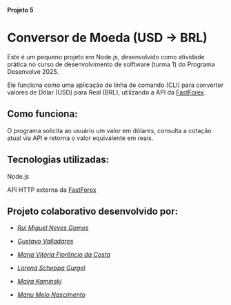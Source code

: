 **Projeto 5** 

# Conversor de Moeda (USD → BRL)

Este é um pequeno projeto em Node.js, desenvolvido como atividade prática no curso de desenvolvimento de solftware (turma 1) do Programa Desenvolve 2025. 

Ele funciona como uma aplicação de linha de comando (CLI) para converter valores de Dólar (USD) para Real (BRL), utilizando a API da [FastForex](https://fastforex.io/).


## Como funciona:

O programa solicita ao usuário um valor em dólares, consulta a cotação atual via API e retorna o valor equivalente em reais.


## Tecnologias utilizadas:
Node.js

API HTTP externa da [FastForex](https://fastforex.io/)


## Projeto colaborativo desenvolvido por:
  
 - *[Rui Miguel Neves Gomes](https://github.com/RuiGomes111)*

- *[Gustavo Valladares](https://github.com/gustadevcode)*

- *[Maria Vitória Florêncio da Costa](https://github.com/Mavcostta)*

- *[Lorena Scheppa Gurgel](https://github.com/LSG-gurgel)*

- *[Maíra Kaminski](https://github.com/maikaminski)*

- *[Manu Melo Nascimento](https://github.com/manu-melo)*
